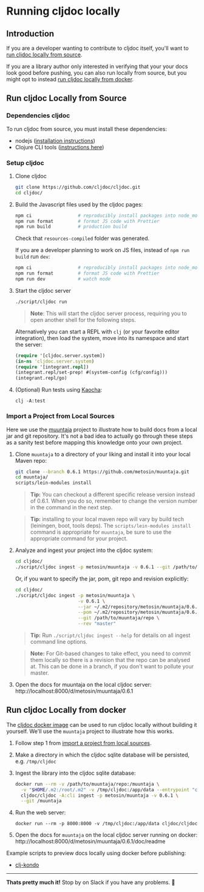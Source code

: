 # Running cljdoc locally

## Introduction
If you are a developer wanting to contribute to cljdoc itself, you'll want to
[run cljdoc locally from source](#run-cljdoc-locally-from-source).

If you are a library author only interested in verifying that your your docs
look good before pushing, you can also run locally from source, but you might opt
to instead [run cljdoc locally from docker](#run-cljdoc-locally-from-docker).

## Run cljdoc Locally from Source

### Dependencies cljdoc

To run cljdoc from source, you must install these dependencies:
 - nodejs ([installation instructions](https://nodejs.org/en/))
 - Clojure CLI tools ([instructions here](https://clojure.org/guides/getting_started))

### Setup cljdoc

1. Clone cljdoc

   ```sh
   git clone https://github.com/cljdoc/cljdoc.git
   cd cljdoc/
   ```

1. Build the Javascript files used by the cljdoc pages:

    ```sh
    npm ci                 # reproducibly install packages into node_modules
    npm run format         # format JS code with Prettier
    npm run build          # production build
    ```

    Check that `resources-compiled` folder was generated.

    If you are a developer planning to work on JS files, instead of `npm run build` run `dev`:

    ```sh
    npm ci                 # reproducibly install packages into node_modules
    npm run format         # format JS code with Prettier
    npm run dev            # watch mode
    ```

1. Start the cljdoc server

    ```sh
    ./script/cljdoc run
    ```

    > **Note**: This will start the cljdoc server process, requiring you to open another shell for the following steps.

    Alternatively you can start a REPL with `clj` (or your favorite editor integration),
    then load the system, move into its namespace and start the server:

    ```clj
    (require '[cljdoc.server.system])
    (in-ns 'cljdoc.server.system)
    (require '[integrant.repl])
    (integrant.repl/set-prep! #(system-config (cfg/config)))
    (integrant.repl/go)
    ```

1. (Optional) Run tests using [Kaocha](https://github.com/lambdaisland/kaocha):

    ```
    clj -A:test
    ```

### Import a Project from Local Sources

Here we use the [muuntaja](https://github.com/metosin/muuntaja) project to illustrate how to build docs from a local
jar and git repository. It's not a bad idea to actually go through these steps as a sanity
test before mapping this knowledge onto your own project.

1. Clone `muuntaja` to a directory of your liking and install it into your local Maven repo:

    ```sh
    git clone --branch 0.6.1 https://github.com/metosin/muuntaja.git
    cd muuntaja/
    scripts/lein-modules install
    ```

    > **Tip:** You can checkout a different specific release version instead of 0.6.1.
    > When you do so, remember to change the version number in the command in the
    > next step.

    > **Tip:** installing to your local maven repo will vary by build tech
    > (leiningen, boot, tools deps). The `scripts/lein-modules install` command is
    > appropriate for `muuntaja`, be sure to use the appropriate command for your
    > project.

1. Analyze and ingest your project into the cljdoc system:

    ```sh
    cd cljdoc/
    ./script/cljdoc ingest -p metosin/muuntaja -v 0.6.1 --git /path/to/muuntaja/repo
    ```

    Or, if you want to specify the jar, pom, git repo and revision explicitly:

    ```sh
    cd cljdoc/
    ./script/cljdoc ingest -p metosin/muuntaja \
                           -v 0.6.1 \
                           --jar ~/.m2/repository/metosin/muuntaja/0.6.1/muuntaja-0.6.1.jar \
                           --pom ~/.m2/repository/metosin/muuntaja/0.6.1/muuntaja-0.6.1.pom \
                           --git /path/to/muuntaja/repo \
                           --rev "master"
    ```

    > **Tip:** Run `./script/cljdoc ingest --help` for details on all ingest
    > command line options.

    > **Note:** For Git-based changes to take effect, you need to
    > commit them locally so there is a revision that the repo can be analysed
    > at. This can be done in a branch, if you don't want to pollute your master.

1. Open the docs for muuntaja on the local cljdoc server: http://localhost:8000/d/metosin/muuntaja/0.6.1

## Run cljdoc Locally from docker

The [cljdoc docker image](https://hub.docker.com/r/cljdoc/cljdoc/tags) can be
used to run cljdoc locally without building it yourself. We'll use the
`muuntaja` project to illustrate how this works.

1. Follow step 1 from [import a project from local sources](#import-a-project-from-local-sources).

1. Make a directory in which the cljdoc sqlite database will be persisted, e.g. `/tmp/cljdoc`

1. Ingest the library into the cljdoc sqlite database:

     ```sh
     docker run --rm -v /path/to/muuntaja/repo:/muuntaja \
       -v "$HOME/.m2:/root/.m2" -v /tmp/cljdoc:/app/data --entrypoint "clojure" \
       cljdoc/cljdoc -A:cli ingest -p metosin/muuntaja -v 0.6.1 \
       --git /muuntaja
     ```
1. Run the web server:

     `docker run --rm -p 8000:8000 -v /tmp/cljdoc:/app/data cljdoc/cljdoc`

1. Open the docs for `muuntaja` on the local cljdoc server running on docker:
   http://localhost:8000/d/metosin/muuntaja/0.6.1/doc/readme

Example scripts to preview docs locally using docker before publishing:

- [clj-kondo](https://github.com/borkdude/clj-kondo/blob/master/script/cljdoc-preview)

---

**Thats pretty much it!** Stop by on Slack if you have any problems. :wave:
